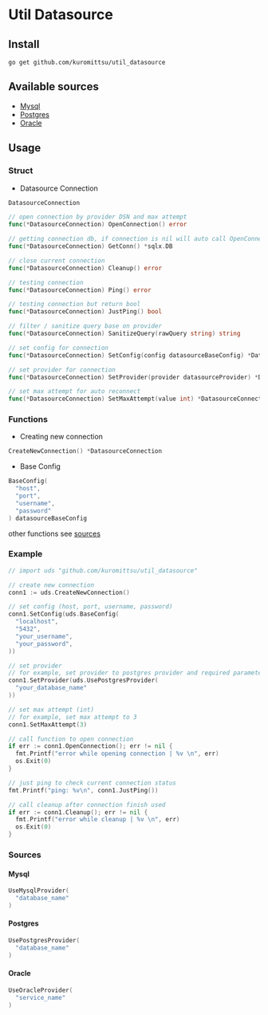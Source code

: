 # Util Datasource

## Install

```
go get github.com/kuromittsu/util_datasource
```

## Available sources

- [Mysql](#mysql)
- [Postgres](#postgres)
- [Oracle](#oracle)

## Usage

### Struct

- Datasource Connection

```go
DatasourceConnection

// open connection by provider DSN and max attempt
func(*DatasourceConnection) OpenConnection() error

// getting connection db, if connection is nil will auto call OpenConnection function
func(*DatasourceConnection) GetConn() *sqlx.DB

// close current connection
func(*DatasourceConnection) Cleanup() error

// testing connection
func(*DatasourceConnection) Ping() error

// testing connection but return bool
func(*DatasourceConnection) JustPing() bool

// filter / sanitize query base on provider
func(*DatasourceConnection) SanitizeQuery(rawQuery string) string

// set config for connection
func(*DatasourceConnection) SetConfig(config datasourceBaseConfig) *DatasourceConnection

// set provider for connection
func(*DatasourceConnection) SetProvider(provider datasourceProvider) *DatasourceConnection

// set max attempt for auto reconnect
func(*DatasourceConnection) SetMaxAttempt(value int) *DatasourceConnection
```

### Functions

- Creating new connection

```go
CreateNewConnection() *DatasourceConnection
```

- Base Config

```go
BaseConfig(
  "host",
  "port",
  "username",
  "password"
) datasourceBaseConfig
```

other functions see [sources](#sources)

### Example

```go
// import uds "github.com/kuromittsu/util_datasource"

// create new connection
conn1 := uds.CreateNewConnection()

// set config (host, port, username, password)
conn1.SetConfig(uds.BaseConfig(
  "localhost",
  "5432",
  "your_username",
  "your_password",
))

// set provider
// for example, set provider to postgres provider and required parameter is database name
conn1.SetProvider(uds.UsePostgresProvider(
  "your_database_name"
))

// set max attempt (int)
// for example, set max attempt to 3
conn1.SetMaxAttempt(3)

// call function to open connection
if err := conn1.OpenConnection(); err != nil {
  fmt.Printf("error while opening connection | %v \n", err)
  os.Exit(0)
}

// just ping to check current connection status
fmt.Printf("ping: %v\n", conn1.JustPing())

// call cleanup after connection finish used
if err := conn1.Cleanup(); err != nil {
  fmt.Printf("error while cleanup | %v \n", err)
  os.Exit(0)
}
```

### Sources

#### Mysql

```go
UseMysqlProvider(
  "database_name"
)
```

#### Postgres

```go
UsePostgresProvider(
  "database_name"
)
```

#### Oracle

```go
UseOracleProvider(
  "service_name"
)
```
